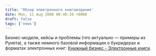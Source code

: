 ```yaml
---
title: 'Обзор электронного книгоиздания'
date: Mon, 11 Aug 2008 08:40:10 +0000
draft: false
tags: ['news']
---
```


Бизнес-модели, кейсы и проблемы (что актуально — примеры из Рунета), а также немного базовой информации о букридерах и форматах электронных книг: [Книжный бизнес - Электронные книги](http://community.livejournal.com/bestsellers/67247.html?#cutid1).
